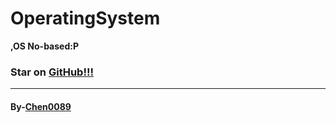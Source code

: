 # <h1>OperatingSystem</h1>
<b>\,OS No-based:P<b>

<h3>Star on <a href="github.com">GitHub!!!</a></h3>
<hr>
<h4>By-<a href="https://github.com/chen0089">Chen0089</a></h4>
